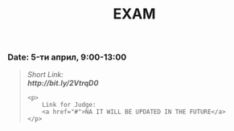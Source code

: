 <h1 align="center"> EXAM</h1>
    <br>

<h3>Date: 5-ти април, 9:00-13:00</h3>

<blockquote>
    <p>
        <i>
            Short Link: <br> 
            <b>
                http://bit.ly/2VtrqD0
            </b> 
        </i>
    </p>

    <p>
        Link for Judge: 
        <a href="#">NA IT WILL BE UPDATED IN THE FUTURE</a>
    </p>
</blockquote>
